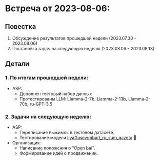 # Встреча от 2023-08-06:
## Повестка
1. Обсуждение результатов прошедшей недели (2023.07.30 - 2023.08.06)
2. Постановка задач на следующую неделю (2023.08.06 - 2023.08.13)

## Детали
### 1. По итогам прошедшей недели:
 - ASP:
   - Дополнен тестовый набор данных
   - Протестированы LLM: Llamma-2-7b, Llamma-2-13b, Llamma-2-70b, ru-GPT-3.5
### 2. Задачи на следующую неделю:
 - ASP:
   - Переписание выжимок в тестовом датасете.
   - Тестирование модели [IlyaGusev/mbart_ru_sum_gazeta](https://huggingface.co/IlyaGusev/mbart_ru_sum_gazeta) 🤗
 - Организация:
   - Написание положения о "Open bai".
   - Формирование идей о продвижении.
